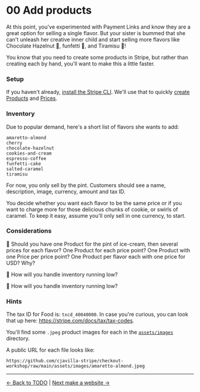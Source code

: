 # 00 Add products

At this point, you've experimented with Payment Links and know they are a great
option for selling a single flavor. But your sister is bummed that she can't
unleash her creative inner child and start selling more flavors like Chocolate
Hazelnut 🍫, funfetti 🌈, and Tiramisu 🍥!

You know that you need to create some products in Stripe, but rather than creating
each by hand, you'll want to make this a little faster.

### Setup

If you haven't already, [install the Stripe
CLI](https://stripe.com/docs/stripe-cli). We'll use that to quickly [create
Products](https://stripe.com/docs/api/products/create) and
[Prices](https://stripe.com/docs/api/prices/create).

### Inventory

Due to popular demand, here's a short list of flavors she wants to add:

```
amaretto-almond
cherry
chocolate-hazelnut
cookies-and-cream
espresso-coffee
funfetti-cake
salted-caramel
tiramisu
```

For now, you only sell by the pint. Customers should see a name, description,
image, currency, amount and tax ID.

You decide whether you want each flavor to be the same price or if you want to
charge more for those delicious chunks of cookie, or swirls of caramel. To keep
it easy, assume you'll only sell in one currency, to start.

### Considerations

🧠 Should you have one Product for the pint of ice-cream, then several prices for
each flavor? One Product for each price point? One Product with one Price per
price point? One Product per flavor each with one price for USD? Why?

🧠 How will you handle inventory running low?

🧠 How will you handle inventory running low?


### Hints

The tax ID for Food is: `txcd_40040000`. In case you're curious, you can look
that up here: https://stripe.com/docs/tax/tax-codes.


You'll find some `.jpeg` product images for each in the
[`assets/images`](../assets/images) directory.


A public URL for each file looks like:

```
https://github.com/cjavilla-stripe/checkout-workshop/raw/main/assets/images/amaretto-almond.jpeg
```

---

[<- Back to TODO](../TODO.md)
|
[Next make a website ->](./01-website.md)
